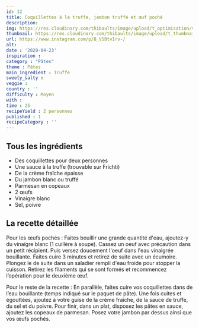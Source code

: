 ```yaml
---
id: 12
title: Coquillettes à la truffe, jambon truffé et œuf poché
description: 
img: https://res.cloudinary.com/thibaults/image/upload/t_optimisation/v1600509227/Recipes/20200423_coquillettes_truffe.jpg
thumbnail: https://res.cloudinary.com/thibaults/image/upload/t_thumbnail_josie/v1600509227/Recipes/20200423_coquillettes_truffe.jpg
url: https://www.instagram.com/p/B_VSBtvIrv-/
alt: 
date : '2020-04-23'
inspiration :
category : "Pâtes"
theme : Pâtes
main_ingredient : Truffe
sweety_salty : 
veggie : 
country : ''
difficulty : Moyen
with : 
time : 25
recipeYield : 2 personnes
published : 1
recipeCategory : ''
---
```


## Tous les ingrédients
 - Des coquillettes pour deux personnes
 - Une sauce à la truffe (trouvable sur Frichti)
 - De la crème fraîche épaisse
 - Du jambon blanc ou truffé
 - Parmesan en copeaux
 - 2 œufs
 - Vinaigre blanc
 - Sel, poivre

## La recette détaillée
Pour les œufs pochés :
Faites bouillir une grande quantité d'eau, ajoutez-y du vinaigre blanc (1 cuillère à soupe). Cassez un oeuf avec précaution dans un petit récipient. Puis versez doucement l'oeuf dans l'eau vinaigrée bouillante. Faites cuire 3 minutes et retirez de suite avec un écumoire. Plongez le de suite dans un saladier rempli d'eau froide pour stopper la cuisson. Retirez les filaments qui se sont formés et recommencez l’opération pour le deuxième œuf.

Pour le reste de la recette :
En parallèle, faites cuire vos coquillettes dans de l’eau bouillante (temps indiqué sur le paquet de pâte). Une fois cuites et égouttées, ajoutez à votre guise de la crème fraîche, de la sauce de truffe, du sel et du poivre. Pour finir, dans un plat, disposez les pâtes en sauce, ajoutez les copeaux de parmesan. Posez votre jambon par dessus ainsi que vos œufs pochés.